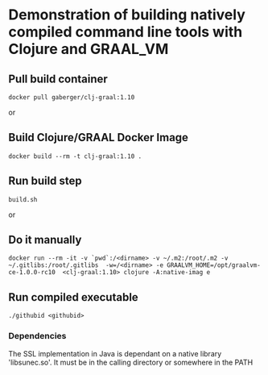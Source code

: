 # Demonstration of building natively compiled command line tools with Clojure and GRAAL_VM 

## Pull build container 

```docker pull gaberger/clj-graal:1.10```

or

## Build Clojure/GRAAL Docker Image

```docker build --rm -t clj-graal:1.10 .```

## Run build step

```build.sh```

or

## Do it manually

```docker run --rm -it -v `pwd`:/<dirname> -v ~/.m2:/root/.m2 -v ~/.gitlibs:/root/.gitlibs  -w=/<dirname> -e GRAALVM_HOME=/opt/graalvm-ce-1.0.0-rc10  <clj-graal:1.10> clojure -A:native-imag
e```

## Run compiled executable

```./githubid <githubid>```


### Dependencies

The SSL implementation in Java is dependant on a native library 'libsunec.so'. It must be in the calling directory or somewhere in the PATH 

